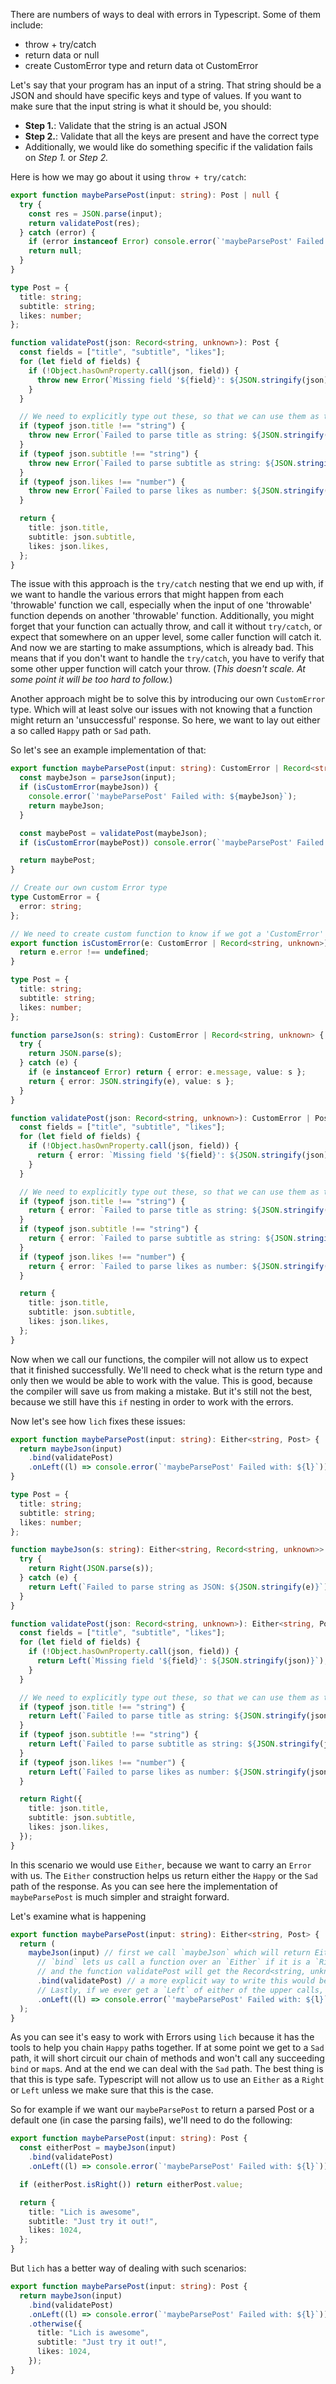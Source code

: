 There are numbers of ways to deal with errors in Typescript. Some of them include:

- throw + try/catch
- return data or null
- create CustomError type and return data ot CustomError

Let's say that your program has an input of a string. That string should be a JSON and should have specific keys and type of values. If you want to make sure that the input string is what it should be, you should:

- **Step 1.**: Validate that the string is an actual JSON
- **Step 2.**: Validate that all the keys are present and have the correct type
- Additionally, we would like do something specific if the validation fails on _Step 1._ or _Step 2._

Here is how we may go about it using `throw + try/catch`:

```ts
export function maybeParsePost(input: string): Post | null {
  try {
    const res = JSON.parse(input);
    return validatePost(res);
  } catch (error) {
    if (error instanceof Error) console.error(`'maybeParsePost' Failed with: ${error}`);
    return null;
  }
}

type Post = {
  title: string;
  subtitle: string;
  likes: number;
};

function validatePost(json: Record<string, unknown>): Post {
  const fields = ["title", "subtitle", "likes"];
  for (let field of fields) {
    if (!Object.hasOwnProperty.call(json, field)) {
      throw new Error(`Missing field '${field}': ${JSON.stringify(json)}`);
    }
  }

  // We need to explicitly type out these, so that we can use them as these types
  if (typeof json.title !== "string") {
    throw new Error(`Failed to parse title as string: ${JSON.stringify(json)}`);
  }
  if (typeof json.subtitle !== "string") {
    throw new Error(`Failed to parse subtitle as string: ${JSON.stringify(json)}`);
  }
  if (typeof json.likes !== "number") {
    throw new Error(`Failed to parse likes as number: ${JSON.stringify(json)}`);
  }

  return {
    title: json.title,
    subtitle: json.subtitle,
    likes: json.likes,
  };
}
```

The issue with this approach is the `try/catch` nesting that we end up with, if we want to handle the various errors that might happen from each 'throwable' function we call, especially when the input of one 'throwable' function depends on another 'throwable' function.
Additionally, you might forget that your function can actually throw, and call it without `try/catch`, or expect that somewhere on an upper level, some caller function will catch it. And now we are starting to make assumptions, which is already bad.
This means that if you don't want to handle the `try/catch`, you have to verify that some other upper function will catch your throw. (_This doesn't scale. At some point it will be too hard to follow._)

Another approach might be to solve this by introducing our own `CustomError` type. Which will at least solve our issues with not knowing that a function might return an 'unsuccessful' response. So here, we want to lay out either a so called `Happy` path or `Sad` path.

So let's see an example implementation of that:

```ts
export function maybeParsePost(input: string): CustomError | Record<string, unknown> {
  const maybeJson = parseJson(input);
  if (isCustomError(maybeJson)) {
    console.error(`'maybeParsePost' Failed with: ${maybeJson}`);
    return maybeJson;
  }

  const maybePost = validatePost(maybeJson);
  if (isCustomError(maybePost)) console.error(`'maybeParsePost' Failed with: ${maybePost}`);

  return maybePost;
}

// Create our own custom Error type
type CustomError = {
  error: string;
};

// We need to create custom function to know if we got a 'CustomError'
export function isCustomError(e: CustomError | Record<string, unknown>): e is CustomError {
  return e.error !== undefined;
}

type Post = {
  title: string;
  subtitle: string;
  likes: number;
};

function parseJson(s: string): CustomError | Record<string, unknown> {
  try {
    return JSON.parse(s);
  } catch (e) {
    if (e instanceof Error) return { error: e.message, value: s };
    return { error: JSON.stringify(e), value: s };
  }
}

function validatePost(json: Record<string, unknown>): CustomError | Post {
  const fields = ["title", "subtitle", "likes"];
  for (let field of fields) {
    if (!Object.hasOwnProperty.call(json, field)) {
      return { error: `Missing field '${field}': ${JSON.stringify(json)}` };
    }
  }

  // We need to explicitly type out these, so that we can use them as these types
  if (typeof json.title !== "string") {
    return { error: `Failed to parse title as string: ${JSON.stringify(json)}` };
  }
  if (typeof json.subtitle !== "string") {
    return { error: `Failed to parse subtitle as string: ${JSON.stringify(json)}` };
  }
  if (typeof json.likes !== "number") {
    return { error: `Failed to parse likes as number: ${JSON.stringify(json)}` };
  }

  return {
    title: json.title,
    subtitle: json.subtitle,
    likes: json.likes,
  };
}
```

Now when we call our functions, the compiler will not allow us to expect that it finished successfully. We'll need to check what is the return type and only then we would be able to work with the value. This is good, because the compiler will save us from making a mistake.
But it's still not the best, because we still have this `if` nesting in order to work with the errors.

Now let's see how `lich` fixes these issues:

```ts
export function maybeParsePost(input: string): Either<string, Post> {
  return maybeJson(input)
    .bind(validatePost)
    .onLeft((l) => console.error(`'maybeParsePost' Failed with: ${l}`));
}

type Post = {
  title: string;
  subtitle: string;
  likes: number;
};

function maybeJson(s: string): Either<string, Record<string, unknown>> {
  try {
    return Right(JSON.parse(s));
  } catch (e) {
    return Left(`Failed to parse string as JSON: ${JSON.stringify(e)}`);
  }
}

function validatePost(json: Record<string, unknown>): Either<string, Post> {
  const fields = ["title", "subtitle", "likes"];
  for (let field of fields) {
    if (!Object.hasOwnProperty.call(json, field)) {
      return Left(`Missing field '${field}': ${JSON.stringify(json)}`);
    }
  }

  // We need to explicitly type out these, so that we can use them as these types
  if (typeof json.title !== "string") {
    return Left(`Failed to parse title as string: ${JSON.stringify(json)}`);
  }
  if (typeof json.subtitle !== "string") {
    return Left(`Failed to parse subtitle as string: ${JSON.stringify(json)}`);
  }
  if (typeof json.likes !== "number") {
    return Left(`Failed to parse likes as number: ${JSON.stringify(json)}`);
  }

  return Right({
    title: json.title,
    subtitle: json.subtitle,
    likes: json.likes,
  });
}
```

In this scenario we would use `Either`, because we want to carry an `Error` with us. The `Either` construction helps us return either the `Happy` or the `Sad` path of the response.
As you can see here the implementation of `maybeParsePost` is much simpler and straight forward.

Let's examine what is happening

```ts
export function maybeParsePost(input: string): Either<string, Post> {
  return (
    maybeJson(input) // first we call `maybeJson` which will return Either<string, Record<string, unknown>>
      // `bind` lets us call a function over an `Either` if it is a `Right`, so if `maybeJson` returns a `Right`, this bind will be called
      // and the function validatePost will get the Record<string, unknown> as an input value
      .bind(validatePost) // a more explicit way to write this would be `.bind((json) => validatePost(json))`
      // Lastly, if we ever get a `Left` of either of the upper calls, this function will be called, so we can `console.error` the failure
      .onLeft((l) => console.error(`'maybeParsePost' Failed with: ${l}`))
  );
}
```

As you can see it's easy to work with Errors using `lich` because it has the tools to help you chain `Happy` paths together.
If at some point we get to a `Sad` path, it will short circuit our chain of methods and won't call any succeeding `bind` or `map`s.
And at the end we can deal with the `Sad` path.
The best thing is that this is type safe. Typescript will not allow us to use an `Either` as a `Right` or `Left` unless we make sure that this is the case.

So for example if we want our `maybeParsePost` to return a parsed Post or a default one (in case the parsing fails), we'll need to do the following:

```ts
export function maybeParsePost(input: string): Post {
  const eitherPost = maybeJson(input)
    .bind(validatePost)
    .onLeft((l) => console.error(`'maybeParsePost' Failed with: ${l}`));

  if (eitherPost.isRight()) return eitherPost.value;

  return {
    title: "Lich is awesome",
    subtitle: "Just try it out!",
    likes: 1024,
  };
}
```

But `lich` has a better way of dealing with such scenarios:

```ts
export function maybeParsePost(input: string): Post {
  return maybeJson(input)
    .bind(validatePost)
    .onLeft((l) => console.error(`'maybeParsePost' Failed with: ${l}`))
    .otherwise({
      title: "Lich is awesome",
      subtitle: "Just try it out!",
      likes: 1024,
    });
}
```
